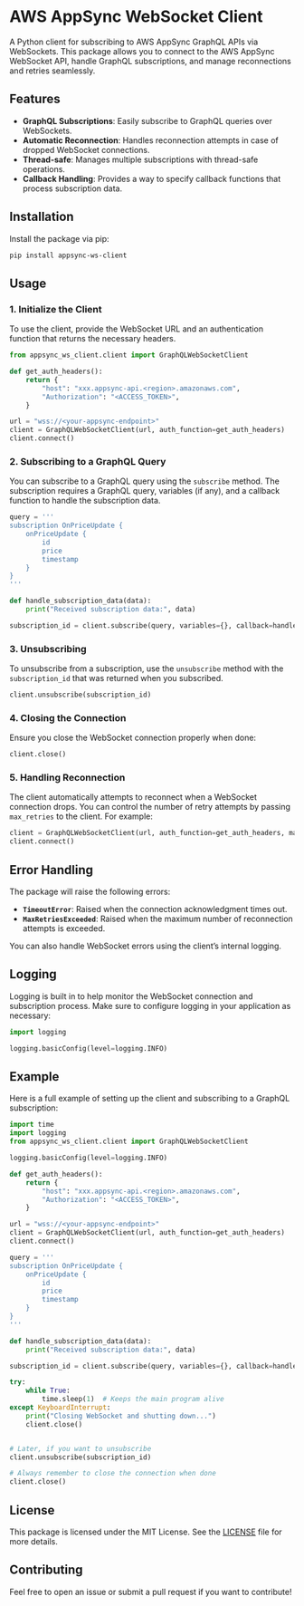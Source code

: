
# AWS AppSync WebSocket Client

A Python client for subscribing to AWS AppSync GraphQL APIs via WebSockets. This package allows you to connect to the AWS AppSync WebSocket API, handle GraphQL subscriptions, and manage reconnections and retries seamlessly.

## Features

- **GraphQL Subscriptions**: Easily subscribe to GraphQL queries over WebSockets.
- **Automatic Reconnection**: Handles reconnection attempts in case of dropped WebSocket connections.
- **Thread-safe**: Manages multiple subscriptions with thread-safe operations.
- **Callback Handling**: Provides a way to specify callback functions that process subscription data.

## Installation

Install the package via pip:

```bash
pip install appsync-ws-client
```

## Usage

### 1. Initialize the Client

To use the client, provide the WebSocket URL and an authentication function that returns the necessary headers.

```python
from appsync_ws_client.client import GraphQLWebSocketClient

def get_auth_headers():
    return {
        "host": "xxx.appsync-api.<region>.amazonaws.com",
        "Authorization": "<ACCESS_TOKEN>",
    }

url = "wss://<your-appsync-endpoint>"
client = GraphQLWebSocketClient(url, auth_function=get_auth_headers)
client.connect()
```

### 2. Subscribing to a GraphQL Query

You can subscribe to a GraphQL query using the `subscribe` method. The subscription requires a GraphQL query, variables (if any), and a callback function to handle the subscription data.

```python
query = '''
subscription OnPriceUpdate {
    onPriceUpdate {
        id
        price
        timestamp
    }
}
'''

def handle_subscription_data(data):
    print("Received subscription data:", data)

subscription_id = client.subscribe(query, variables={}, callback=handle_subscription_data)
```

### 3. Unsubscribing

To unsubscribe from a subscription, use the `unsubscribe` method with the `subscription_id` that was returned when you subscribed.

```python
client.unsubscribe(subscription_id)
```

### 4. Closing the Connection

Ensure you close the WebSocket connection properly when done:

```python
client.close()
```

### 5. Handling Reconnection

The client automatically attempts to reconnect when a WebSocket connection drops. You can control the number of retry attempts by passing `max_retries` to the client. For example:

```python
client = GraphQLWebSocketClient(url, auth_function=get_auth_headers, max_retries=10)
client.connect()
```

## Error Handling

The package will raise the following errors:

- **`TimeoutError`**: Raised when the connection acknowledgment times out.
- **`MaxRetriesExceeded`**: Raised when the maximum number of reconnection attempts is exceeded.

You can also handle WebSocket errors using the client’s internal logging.

## Logging

Logging is built in to help monitor the WebSocket connection and subscription process. Make sure to configure logging in your application as necessary:

```python
import logging

logging.basicConfig(level=logging.INFO)
```

## Example

Here is a full example of setting up the client and subscribing to a GraphQL subscription:

```python
import time
import logging
from appsync_ws_client.client import GraphQLWebSocketClient

logging.basicConfig(level=logging.INFO)

def get_auth_headers():
    return {
        "host": "xxx.appsync-api.<region>.amazonaws.com",
        "Authorization": "<ACCESS_TOKEN>",
    }

url = "wss://<your-appsync-endpoint>"
client = GraphQLWebSocketClient(url, auth_function=get_auth_headers)
client.connect()

query = '''
subscription OnPriceUpdate {
    onPriceUpdate {
        id
        price
        timestamp
    }
}
'''

def handle_subscription_data(data):
    print("Received subscription data:", data)

subscription_id = client.subscribe(query, variables={}, callback=handle_subscription_data)

try:
    while True:
        time.sleep(1)  # Keeps the main program alive
except KeyboardInterrupt:
    print("Closing WebSocket and shutting down...")
    client.close()


# Later, if you want to unsubscribe
client.unsubscribe(subscription_id)

# Always remember to close the connection when done
client.close()
```

## License

This package is licensed under the MIT License. See the [LICENSE](LICENSE) file for more details.

## Contributing

Feel free to open an issue or submit a pull request if you want to contribute!
